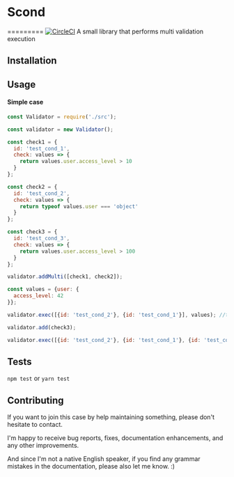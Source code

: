# Scond
=========
[![CircleCI](https://circleci.com/gh/dronbas/scond.svg?style=svg)](https://circleci.com/gh/dronbas/scond)
A small library that performs multi validation execution

## Installation

## Usage
#### Simple case
```javascript
const Validator = require('./src');

const validator = new Validator();

const check1 = {
  id: 'test_cond_1',
  check: values => {
    return values.user.access_level > 10
  }
};

const check2 = {
  id: 'test_cond_2',
  check: values => {
    return typeof values.user === 'object'
  }
};

const check3 = {
  id: 'test_cond_3',
  check: values => {
    return values.user.access_level > 100
  }
};

validator.addMulti([check1, check2]);

const values = {user: {
  access_level: 42
}};

validator.exec([{id: 'test_cond_2'}, {id: 'test_cond_1'}], values); //true

validator.add(check3);

validator.exec([{id: 'test_cond_2'}, {id: 'test_cond_1'}, {id: 'test_cond_3'}], values); //false

```


## Tests

  `npm test`
  or
  `yarn test`

## Contributing

If you want to join this case by help maintaining something, please don't hesitate to contact.

I'm happy to receive bug reports, fixes, documentation enhancements, and any other improvements.

And since I'm not a native English speaker, if you find any grammar mistakes in the documentation, please also let me know. :)